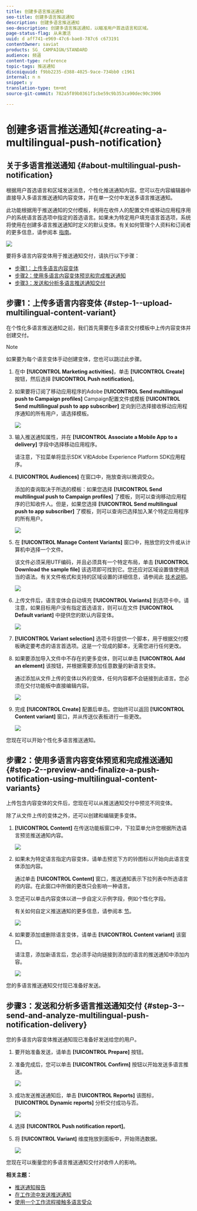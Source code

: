 ```yaml
---
title: 创建多语言推送通知
seo-title: 创建多语言推送通知
description: 创建多语言推送通知
seo-description: 创建多语言推送通知，以瞄准用户首选语言和区域。
page-status-flag: 从未激活
uuid: d aff741-e969-47c6-bae8-787c6 c673191
contentOwner: saviat
products: SG_ CAMPAIGN/STANDARD
audience: 频道
content-type: reference
topic-tags: 推送通知
discoiquuid: f9bb2235-d388-4025-9ace-734bb0 c1961
internal: n n
snippet: y
translation-type: tm+mt
source-git-commit: 782a5f89b0361f1cbe59c9b353ca90dec90c3906

---
```



# 创建多语言推送通知{#creating-a-multilingual-push-notification}

## 关于多语言推送通知 {#about-multilingual-push-notification}

根据用户首选语言和区域发送消息，个性化推送通知内容。您可以在内容编辑器中直接导入多语言推送通知内容变体，并在单一交付中发送多语言推送通知。

此功能根据用于推送通知的交付模板，利用在收件人的配置文件或移动应用程序用户的系统语言首选项中指定的首选语言。如果未为特定用户填充语言首选项，系统将使用在创建多语言推送通知时定义的默认变体。有关如何管理个人资料和订阅者的更多信息，请参阅本 [指南](../../audiences/using/about-profiles-and-audiences.md)。

![](assets/multivariant_push_1.png)

要将多语言内容变体用于推送通知交付，请执行以下步骤：

* [步骤1：上传多语言内容变体](../../channels/using/creating-a-multilingual-push-notification.md#step-1--upload-multilingual-content-variant)
* [步骤2：使用多语言内容变体预览和完成推送通知](../../channels/using/creating-a-multilingual-push-notification.md#step-2--preview-and-finalize-a-push-notification-using-multilingual-content-variants)
* [步骤3：发送和分析多语言推送通知交付](../../channels/using/creating-a-multilingual-push-notification.md#step-3--send-and-analyze-multilingual-push-notification-delivery)

## 步骤1：上传多语言内容变体 {#step-1--upload-multilingual-content-variant}

在个性化多语言推送通知之前，我们首先需要在多语言交付模板中上传内容变体并创建交付。

>[!NOTE]
>
>如果要为每个语言变体手动创建变体，您也可以跳过此步骤。

1. 在中 **[!UICONTROL Marketing activities]**，单击 **[!UICONTROL Create]** 按钮，然后选择 **[!UICONTROL Push notification]**。
1. 如果要将订阅了移动应用程序的Adobe **[!UICONTROL Send multilingual push to Campaign profiles]** Campaign配置文件或模板 **[!UICONTROL Send multilingual push to app subscriber]** 定向到已选择接收移动应用程序通知的所有用户，请选择模板。

   ![](assets/multivariant_push_2.png)

1. 输入推送通知属性，并在 **[!UICONTROL Associate a Mobile App to a delivery]** 字段中选择移动应用程序。

   请注意，下拉菜单将显示SDK V和Adobe Experience Platform SDK应用程序。

1. **[!UICONTROL Audiences]** 在窗口中，拖放查询以微调受众。

   添加的查询取决于所选的模板：如果您选择 **[!UICONTROL Send multilingual push to Campaign profiles]** 了模板，则可以查询移动应用程序的已知收件人。但是，如果您选择 **[!UICONTROL Send multilingual push to app subscriber]** 了模板，则可以查询已选择加入某个特定应用程序的所有用户。

   ![](assets/push_notif_audience.png)

1. 在 **[!UICONTROL Manage Content Variants]** 窗口中，拖放您的文件或从计算机中选择一个文件。

   该文件必须采用UTF编码，并且必须具有一个特定布局，单击 **[!UICONTROL Download the sample file]** 该选项即可找到它。您还应对区域设置值使用适当的语法。有关文件格式和支持的区域设置的详细信息，请参阅此 [技术说明](http://helpx.adobe.com/campaign/kb/acs-generate-csv-multilingual-push.html)。

   ![](assets/multivariant_push_4.png)

1. 上传文件后，语言变体会自动填充 **[!UICONTROL Variants]** 到选项卡中。请注意，如果目标用户没有指定首选语言，则可以在文件 **[!UICONTROL Default variant]** 中提供您的默认内容变体。

   ![](assets/multivariant_push_5.png)

1. **[!UICONTROL Variant selection]** 选项卡将提供一个脚本，用于根据交付模板确定要考虑的语言首选项。这是一个现成的脚本，无需您进行任何更改。
1. 如果要添加导入文件中不存在的更多变体，则可以单击 **[!UICONTROL Add an element]** 该按钮，并根据需要添加任意数量的新语言变体。

   通过添加从文件上传的变体以外的变体，任何内容都不会链接到此语言。您必须在交付功能板中直接编辑内容。

   ![](assets/multivariant_push_6.png)

1. 完成 **[!UICONTROL Create]** 配置后单击。您始终可以返回 **[!UICONTROL Content variant]** 窗口，并从传送仪表板进行一些更改。

   ![](assets/multivariant_push_8.png)

您现在可以开始个性化多语言推送通知。

## 步骤2：使用多语言内容变体预览和完成推送通知 {#step-2--preview-and-finalize-a-push-notification-using-multilingual-content-variants}

上传包含内容变体的文件后，您现在可以从推送通知交付中预览不同变体。

除了从文件上传的变体之外，还可以创建和编辑更多变体。

1. **[!UICONTROL Content]** 在传送功能板窗口中，下拉菜单允许您根据所选语言预览推送通知内容。

   ![](assets/multivariant_push_7.png)

1. 如果未为特定语言指定内容变体，请单击预览下方的铃图标以开始向此语言变体添加内容。

   通过单击 **[!UICONTROL Content]** 窗口，推送通知表示下拉列表中所选语言的内容。在此窗口中所做的更改只会影响一种语言。

1. 您还可以单击内容变体以进一步自定义示例字段，例如个性化字段。

   有关如何自定义推送通知的更多信息，请参阅本 [节](../../channels/using/customizing-a-push-notification.md)。

   ![](assets/multivariant_push_9.png)

1. 如果要添加或删除语言变体，请单击 **[!UICONTROL Content variant]** 该窗口。

   请注意，添加新语言后，您必须手动向链接到添加的语言的推送通知中添加内容。

   ![](assets/multivariant_push_10.png)

您的多语言推送通知交付现已准备好发送。

## 步骤3：发送和分析多语言推送通知交付 {#step-3--send-and-analyze-multilingual-push-notification-delivery}

您的多语言内容变体推送通知现已准备好发送给您的用户。

1. 要开始准备发送，请单击 **[!UICONTROL Prepare]** 按钮。
1. 准备完成后，您可以单击 **[!UICONTROL Confirm]** 按钮以开始发送多语言推送。

   ![](assets/multivariant_push_12.png)

1. 成功发送推送通知后，单击 **[!UICONTROL Reports]** 该图标， **[!UICONTROL Dynamic reports]** 分析交付成功与否。

   ![](assets/multivariant_push_13.png)

1. 选择 **[!UICONTROL Push notification report]**。
1. 将 **[!UICONTROL Variant]** 维度拖放到面板中，开始筛选数据。

   ![](assets/multivariant_push_11.png)

您现在可以衡量您的多语言推送通知交付对收件人的影响。

**相关主题：**

* [推送通知报告](../../reporting/using/push-notification-report.md)
* [在工作流中发送推送通知](../../automating/using/push-notification-delivery.md)
* [使用一个工作流程接触多语言受众](https://helpx.adobe.com/campaign/kb/simplify-campaign-management.html#Engageyourcustomersateverystep)
